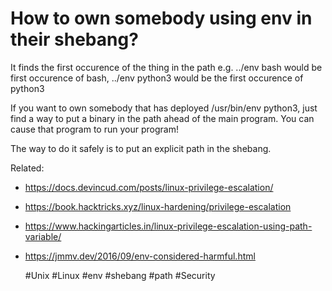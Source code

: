 # How to own somebody using env in their shebang?

It finds the first occurence of the thing in the path e.g. ../env bash would be first occurence of bash,
../env python3 would be the first occurence of python3

If you want to own somebody that has deployed /usr/bin/env python3, just find a way to put a binary in the path 
ahead of the main program.
You can cause that program to run your program!

The way to do it safely is to put an explicit path in the shebang.


Related:
 - https://docs.devincud.com/posts/linux-privilege-escalation/
 - https://book.hacktricks.xyz/linux-hardening/privilege-escalation
 - https://www.hackingarticles.in/linux-privilege-escalation-using-path-variable/
 - https://jmmv.dev/2016/09/env-considered-harmful.html


    #Unix #Linux #env #shebang #path #Security

